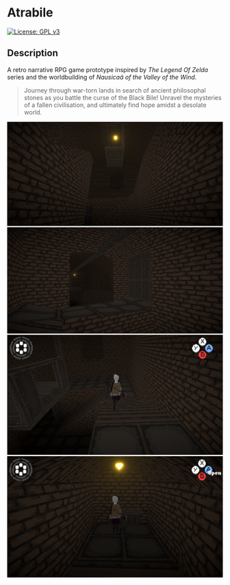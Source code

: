 # Atrabile

 [![License: GPL v3](https://img.shields.io/badge/License-GPLv3-blue.svg)](https://www.gnu.org/licenses/gpl-3.0)

## Description

 A retro narrative RPG game prototype inspired by _The Legend Of Zelda_ series and the worldbuilding of _Nausicaä of the Valley of the Wind_.

> Journey through war-torn lands in search of ancient philosophal stones as you battle the curse of the Black Bile! Unravel the mysteries of a fallen civilisation, and ultimately find hope amidst a desolate world.
 
 ![A screenshot of a test level](Screenshots/Screenshot_0.png "Screenshot N.0")
 ![A screenshot of a test level](Screenshots/Screenshot_1.png "Screenshot N.1")
 ![A screenshot of a test level](Screenshots/Screenshot_2.png "Screenshot N.2")
 ![A screenshot of a test level](Screenshots/Screenshot_3.png "Screenshot N.3")
